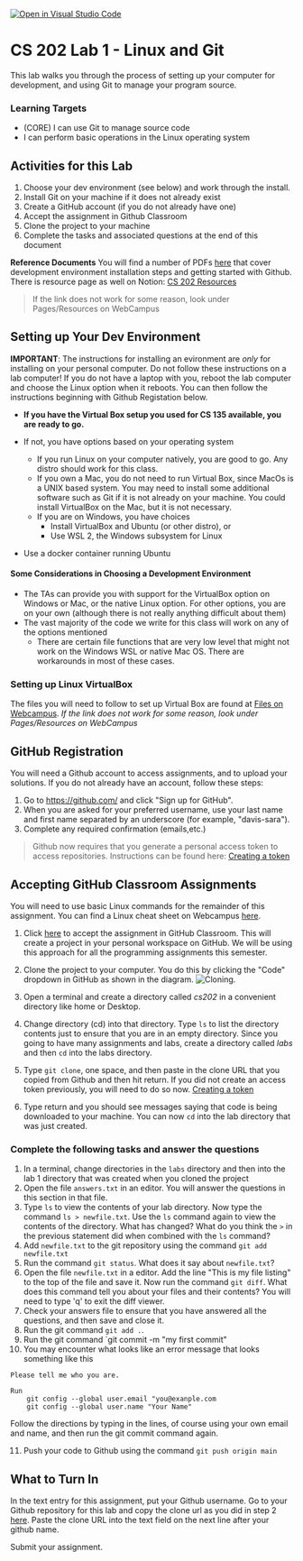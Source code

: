 [![Open in Visual Studio Code](https://classroom.github.com/assets/open-in-vscode-c66648af7eb3fe8bc4f294546bfd86ef473780cde1dea487d3c4ff354943c9ae.svg)](https://classroom.github.com/online_ide?assignment_repo_id=7866539&assignment_repo_type=AssignmentRepo)
# CS 202 Lab 1 - Linux and Git
This lab walks you through the process of setting up your computer for development, and using Git to manage your program source.


### Learning Targets
* (CORE) I can use Git to manage source code
* I can perform basic operations in the Linux operating system


## Activities for this Lab

1. Choose your dev environment (see below) and work through the install. 
2. Install Git on your machine if it does not already exist
3. Create a GitHub account (if you do not already have one)
4. Accept the assignment in Github Classroom
5. Clone the project to your machine
6. Complete the tasks and associated questions at the end of this document

 **Reference Documents** 
You will find a number of PDFs 
[here](https://webcampus.unr.edu/courses/84308/pages/resources) that cover development environment installation steps and getting started with Github. There is resource page as well on Notion: [CS 202 Resources](https://cosmic-boot-d3d.notion.site/CS-202-Resources-09d01bbb0e8740f5ac8460a0d02a3adb)
> If the link does not work for some reason, look under Pages/Resources on WebCampus

## Setting up Your Dev Environment

**IMPORTANT**: The instructions for installing an evironment are *only* for installing on your personal computer. Do not follow these instructions on a lab computer! If you do not have a laptop with you, reboot the lab computer and choose the Linux option when it reboots. You can then follow the instructions beginning with Github Registation below.

* **If you have the Virtual Box setup you used for CS 135 available, you are ready to go.**

* If not, you have options based on your operating system
   * If you run Linux on your computer natively, you are good to go. Any distro should work for this class.
   * If you own a Mac, you do not need to run Virtual Box, since MacOs is a UNIX based system. You may need to install some additional software such as Git if it is not already on your machine. You could install VirtualBox on the Mac, but it is not necessary.
   * If you are on Windows, you have choices
     * Install VirtualBox and Ubuntu (or other distro), or
     * Use WSL 2, the Windows subsystem for Linux
* Use a docker container running Ubuntu

#### Some Considerations in Choosing a Development Environment
* The TAs can provide you with support for the VirtualBox option on Windows or Mac, or the native Linux option. For other options, you are on your own (although there is not really anything difficult about them)
* The vast majority of the code we write for this class will work on any of the options mentioned
   * There are certain file functions that are very low level that might not work on the Windows WSL or native Mac OS. There are workarounds in most of these cases.

### Setting up Linux VirtualBox

The files you will need to follow to set up Virtual Box are found at
[Files on Webcampus](https://webcampus.unr.edu/courses/84308/pages/resources).
_If the link does not work for some reason, look under Pages/Resources on WebCampus_

## GitHub Registration
You will need a Github account to access assignments, and to upload your solutions. If you do not already have an account, follow these steps:

1. Go to https://github.com/ and click "Sign up for GitHub". 
2. When you are asked for your preferred username, use your last name and first name separated by an underscore (for example, "davis-sara").
3. Complete any required confirmation (emails,etc.)

> Github now requires that you generate a personal access token to access repositories. Instructions can be found here: [Creating a token](https://docs.github.com/en/github/authenticating-to-github/keeping-your-account-and-data-secure/creating-a-personal-access-token)

## Accepting GitHub Classroom Assignments
You will need to use basic Linux commands for the remainder of this assignment. You can find a Linux cheat sheet on Webcampus [here](https://webcampus.unr.edu/courses/84308/pages/resources).

1. Click [here](https://classroom.github.com/a/5jHH0u65) to accept the assignment in GitHub Classroom. This will create a project in your personal workspace on GitHub. We will be using this approach for all the programming assignments this semester.
2. Clone the project to your computer. You do this by clicking the "Code" dropdown in GitHub as shown in the diagram. ![Cloning](cloning.png). <span id="clone"></span>
1. Open a terminal and create a directory called _cs202_ in a convenient directory like home or Desktop.
2. Change directory (cd) into that directory. Type `ls` to list the directory contents just to ensure that you are in an empty directory. Since you going to have many assignments and labs, create a directory called _labs_ and then `cd` into the labs directory.
3. Type `git clone`, one space, and then paste in the clone URL that you copied from Github and then hit return. If you did not create an access token previously, you will need to do so now. [Creating a token](https://docs.github.com/en/github/authenticating-to-github/keeping-your-account-and-data-secure/creating-a-personal-access-token)

4. Type return and you should see messages saying that code is being downloaded to your machine. You can now `cd` into the lab directory that was just created.

### Complete the following tasks and answer the questions

1. In a terminal, change directories in the `labs` directory and then into the lab 1 directory that was created when you cloned the project
2. Open the file `answers.txt` in an editor. You will answer the questions in this section in that file.
3. Type `ls` to view the contents of your lab directory. Now type the command `ls > newfile.txt`. Use the `ls` command again to view the contents of the directory. What has changed? What do you think the `>` in the previous statement did when combined with the `ls` command?
4. Add `newfile.txt` to the git repository using the command `git add newfile.txt`
5. Run the command `git status`. What does it say about `newfile.txt`?
6. Open the file `newfile.txt` in a editor. Add the line "This is my file listing" to the top of the file and save it. Now run the command `git diff`. What does this command tell you about your files and their contents? You will need to type 'q' to exit the diff viewer.
7. Check your answers file to ensure that you have answered all the questions, and then save and close it.
8. Run the git command `git add .`.
9. Run the git command `git commit -m "my first commit"
10. You may encounter what looks like an error message that looks something like this

```
Please tell me who you are. 

Run 
	git config --global user.email "you@exanple.com 
	git config --global user.name "Your Name"

```
Follow the directions by typing in the lines, of course using your own email and name, and then run the git commit command again. 

11. Push your code to Github using the command `git push origin main`

## What to Turn In
In the text entry for this assignment, put your Github username. Go to your Github repository for this lab and copy the clone url as you did in step 2 [here](#clone). Paste the clone URL into the text field on the next line after your github name.

Submit your assignment.









